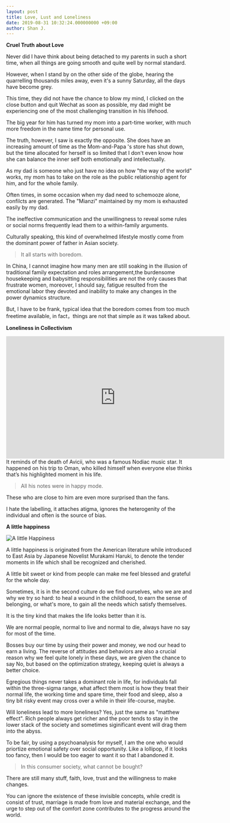 ```yaml
---
layout: post
title: Love, Lust and Loneliness
date: 2019-08-31 10:32:24.000000000 +09:00
author: Shan J.
---
```


**Cruel Truth about Love**

Never did I have think about being detached to my parents in such a short time, when all things are going smooth and quite well by normal standard. 

However, when I stand by on the other side of the globe, hearing the quarrelling thousands miles away, even it's a sunny Saturday, all the days have become grey.

This time, they did not have the chance to blow my mind, I clicked on the close button and quit Wechat as soon as possible, my dad might be experiencing one of the most challenging transition in his lifehood.

The big year for him has turned my mom into a part-time worker, with much more freedom in the name time for personal use. 

The truth, however, I saw is exactly the opposite. She does have an increasing amount of time as the Mom-and-Papa 's store has shut down,  but the time allocated for herself is so limited that I don't even know how she can balance the inner self both emotionally and intellectually. 

As my dad is someone who just have no idea on how "the way of the world" works, my mom has to take on the role as the public relationship agent for him, and for the whole family. 

Often times, in some occasion when my dad need to schemooze alone, confilcts are generated. The "Mianzi" maintained by my mom is exhausted easily by my dad.

The ineffective communication and the unwillingness to reveal some rules or social norms frequently lead them to a within-family arguments.

Culturally speaking, this kind of overwhelmed lifestyle mostly come from the dominant power of father in Asian society.

> It all starts with boredom. 

In China, I cannot imagine how many men are still soaking in the illusion of traditional family expectation and roles arrangement,the burdensome housekeeping and babysitting responsibilities are not the only causes that frustrate women, moreover, I should say, fatigue resulted from the emotional labor they devoted and inability to make any changes in the power dynamics structure.

But, I have to be frank, typical idea that the boredom comes from too much freetime available, in fact，things are not that simple as it was talked about.


**Loneliness in Collectivism**

<iframe width="590" height="330" src="https://www.youtube.com/embed/nx2iLOvP0rM" frameborder="0" allow="accelerometer; autoplay; encrypted-media; gyroscope; picture-in-picture" allowfullscreen></iframe>
It reminds of the death of Avicii, who was a famous Nodiac music star. It happened on his trip to Oman, who killed himself when everyone else thinks that’s his highlighted moment in his life.

>  All his notes were in happy mode.

These who are close to him are even more surprised than the fans. 

I hate the labelling, it attaches atigma, ignores the heterogenity of the individual and often is the source of bias.


**A little happiness**

![A little Happiness](/img/64.jpg)

A little happiness is originated from the American literature while introduced to East Asia by Japanese Novelist Murakami Haruki, to denote the tender moments in life which shall be recognized and cherished.

A little bit sweet or kind from people can make me feel blessed and grateful for the whole day. 

Sometimes, it is in the second culture do we find ourselves, who we are and why we try so hard: to heal a wound in the childhood, to earn the sense of belonging, or what's more, to gain all the needs which satisfy themselves. 

It is the tiny kind that makes the life looks better than it is. 

We are normal people, normal to live and normal to die, always have no say for most of the time. 

Bosses buy our time by using their power and money, we nod our head to earn a living. The reverse of attitudes and behaviors are also a crucial reason why we feel quite lonely in these days, we are given the chance to say No, but based on the optimization strategy, keeping quiet is always a better choice. 

Egregious things never takes a dominant role in life, for individuals fall within the three-sigma range, what affect them most is how they treat their normal life, the working time and spare time, their food and sleep, also a tiny bit risky event may cross over a while in their life-course, maybe. 

Will loneliness lead to more loneliness? Yes, just the same as "matthew effect". Rich people always get richer and the poor tends to stay in the lower stack of the society and sometimes siginificant event will drag them into the abyss.

To be fair, by using a psychoanalysis for myself, I am the one who would priortize emotional safety over social opportunity. Like a lollipop, if it looks too fancy, then I would be too eager to want it so that I abandoned it. 

>  In this consumer society, what cannot be bought?

There are still many stuff, faith, love, trust and the willingness to make changes. 

You can ignore the existence of these invisible concepts, while credit is consist of trust, marriage is made from love and material exchange, and the urge to step out of the comfort zone contributes to the progress around the world. 


